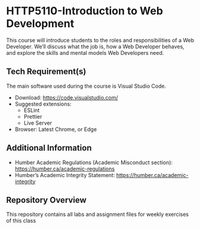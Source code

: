 # HTTP5110-Introduction to Web Development
This course will introduce students to the roles and responsibilities of a Web Developer. We’ll discuss what the job is, how a Web Developer behaves, and explore the skills and mental models Web Developers need.
## Tech Requirement(s)
The main software used during the course is Visual Studio Code.
- Download: https://code.visualstudio.com/
- Suggested extensions:
  - ESLint
  - Prettier
  - Live Server
- Browser: Latest Chrome, or Edge
## Additional Information
- Humber Academic Regulations (Academic Misconduct section): https://humber.ca/academic-regulations
- Humber’s Academic Integrity Statement: https://humber.ca/academic-integrity
## Repository Overview
This repository contains all labs and assignment files for weekly exercises of this class
